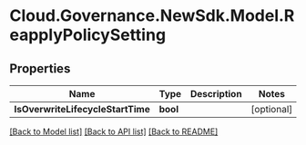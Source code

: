 # Cloud.Governance.NewSdk.Model.ReapplyPolicySetting
## Properties

Name | Type | Description | Notes
------------ | ------------- | ------------- | -------------
**IsOverwriteLifecycleStartTime** | **bool** |  | [optional] 

[[Back to Model list]](../README.md#documentation-for-models) [[Back to API list]](../README.md#documentation-for-api-endpoints) [[Back to README]](../README.md)

